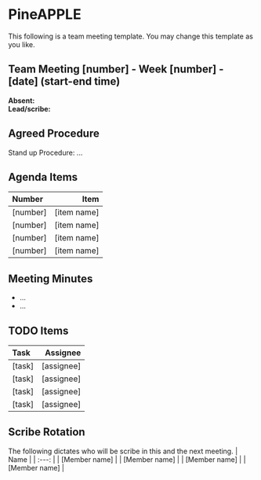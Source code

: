 # PineAPPLE
This following is a team meeting template. You may change this template as you like.

## Team Meeting [number] - Week [number] - [date] (start-end time)
**Absent:**
<br>
**Lead/scribe:**

## Agreed Procedure
Stand up Procedure: ...

## Agenda Items
| Number | Item |
| :--- | ---: |
| [number] | [item name] |
| [number] | [item name] |
| [number] | [item name] |
| [number] | [item name] |

## Meeting Minutes
- ...
- ...

## TODO Items
| Task | Assignee |
| :--- | ---: |
| [task] | [assignee] |
| [task] | [assignee] |
| [task] | [assignee] |
| [task] | [assignee] |

## Scribe Rotation
The following dictates who will be scribe in this and the next meeting.
| Name |
| :---: |
| [Member name] |
| [Member name] |
| [Member name] |
| [Member name] |
